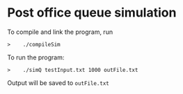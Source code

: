 # Post office queue simulation

To compile and link the program, run

```shell
>    ./compileSim
```

To run the program:

```shell
>    ./simQ testInput.txt 1000 outFile.txt
```

Output will be saved to `outFile.txt`
